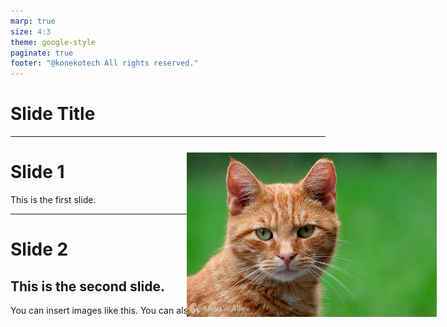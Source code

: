 ```yaml
---
marp: true
size: 4:3
theme: google-style
paginate: true
footer: "@konekotech All rights reserved."
---
```


<!--
_class: top
-->

# Slide Title

---

# Slide 1

This is the first slide.

---

# Slide 2

## This is the second slide.

You can insert images like this.
You can also insert images from the web.

<dev style="width: 400px;position: absolute; top: 300px; right: 50px;">
 <img src="./images/cat1.jpg">
</dev>

